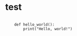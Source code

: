# test  

<div>
    <pre><code class="language-python">
    def hello_world():
        print("Hello, world!")
    </code></pre>
</div>

